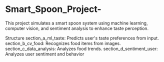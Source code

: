 # Smart_Spoon_Project-

This project simulates a smart spoon system using machine learning, computer vision, and sentiment analysis to enhance taste perception.

Structure
section_a_ml_taste: Predicts user's taste preferences from input.
section_b_cv_food: Recognizes food items from images.
section_c_data_analysis: Analyzes food trends.
section_d_sentiment_user: Analyzes user sentiment and behavior
